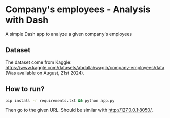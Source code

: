 # Company's employees - Analysis with Dash

A simple Dash app to analyze a given company's employees


## Dataset

The dataset come from Kaggle:
https://www.kaggle.com/datasets/abdallahwagih/company-employees/data
(Was available on August, 21st 2024).


## How to run?

``` bash
pip install -r requirements.txt && python app.py
```

Then go to the given URL. Should be similar with http://127.0.0.1:8050/.
